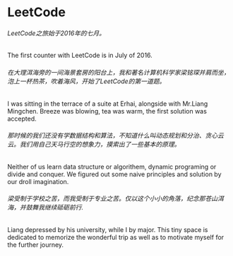 # LeetCode
###### LeetCode之旅始于2016年的七月。
The first counter with LeetCode is in July of 2016.

###### 在大理洱海旁的一间海景套房的阳台上，我和著名计算机科学家梁铭琛并肩而坐，泡上一杯热茶，吹着海风，开始了LeetCode的第一道题。
I was sitting in the terrace of a suite at Erhai, alongside with Mr.Liang Mingchen. Breeze was blowing, tea was warm, the first solution was accepted.

###### 那时候的我们还没有学数据结构和算法，不知道什么叫动态规划和分治、贪心云云。我们用自己天马行空的想象力，摸索出了一些基本的原理。
Neither of us learn data structure or algorithem, dynamic programing or divide and conquer. We figured out some naive principles and solution by our droll imagination.

###### 梁受制于学校之苦，而我受制于专业之苦。仅以这个小小的角落，纪念那苍山洱海，并鼓舞我继续砥砺前行.
Liang depressed by his university, while I by major. This tiny space is dedicated to memorize the wonderful trip as well as to motivate myself for the further journey.
